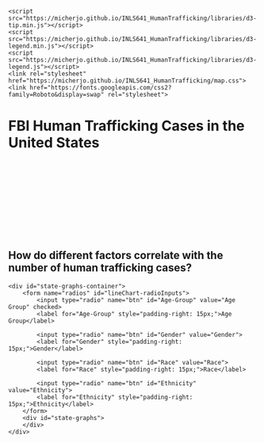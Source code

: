 
<head>
    <meta charset="UTF-8">
    <title>Human Trafficking in the US</title>
    <script src="https://micherjo.github.io/INLS641_HumanTrafficking/libraries/d3.v5.js"></script>
    <script src="https://micherjo.github.io/INLS641_HumanTrafficking/libraries/d3.v5.min.js"></script>
    <script src="https://micherjo.github.io/INLS641_HumanTrafficking/topojson@3"></script>
    <script src="https://micherjo.github.io/INLS641_HumanTrafficking/main.js"></script>
   
 
    <script src="https://micherjo.github.io/INLS641_HumanTrafficking/libraries/d3-tip.min.js"></script>
    <script src="https://micherjo.github.io/INLS641_HumanTrafficking/libraries/d3-legend.min.js"></script>
    <script src="https://micherjo.github.io/INLS641_HumanTrafficking/libraries/d3-legend.js"></script>
    <link rel="stylesheet" href="https://micherjo.github.io/INLS641_HumanTrafficking/map.css">
    <link href="https://fonts.googleapis.com/css2?family=Roboto&display=swap" rel="stylesheet">
</head>

<body>
<div id="mapdiv">
    <div class="heading">
        <h1>FBI Human Trafficking Cases in the United States</h1>
    </div>
    <svg id="mapsvg_pr">
        <defs>
            <pattern id="hash" patternUnits="userSpaceOnUse" patternTransform="rotate(45)" width="8" height="8" x="0" y="0">
                <g id="hash-g">
                    <path d="M 0 0 L 0 10"></path>
                </g>
            </pattern>
          </defs>
    </svg>
</div>

<div class="State-Comparisons">
    <h2>How do different factors correlate with the number of human trafficking cases?</h2>

    <div id="state-graphs-container">
        <form name="radios" id="lineChart-radioInputs">
            <input type="radio" name="btn" id="Age-Group" value="Age Group" checked>
            <label for="Age-Group" style="padding-right: 15px;">Age Group</label>

            <input type="radio" name="btn" id="Gender" value="Gender">
            <label for="Gender" style="padding-right: 15px;">Gender</label>

            <input type="radio" name="btn" id="Race" value="Race">
            <label for="Race" style="padding-right: 15px;">Race</label>

            <input type="radio" name="btn" id="Ethnicity" value="Ethnicity">
            <label for="Ethnicity" style="padding-right: 15px;">Ethnicity</label>
        </form>
        <div id="state-graphs">
        </div>
    </div>
</div>

</body>
</html>


